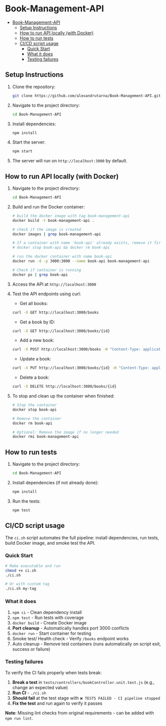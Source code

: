 # Book-Management-API

- [Book-Management-API](#book-management-api)
  - [Setup Instructions](#setup-instructions)
  - [How to run API locally (with Docker)](#how-to-run-api-locally-with-docker)
  - [How to run tests](#how-to-run-tests)
  - [CI/CD script usage](#cicd-script-usage)
    - [Quick Start](#quick-start)
    - [What it does](#what-it-does)
    - [Testing failures](#testing-failures)

## Setup Instructions

  1. Clone the repository:

     ```bash
     git clone https://github.com/alexandrutarna/Book-Management-API.git
      ```

  2. Navigate to the project directory:

      ```bash
      cd Book-Management-API
       ```

  3. Install dependencies:

      ```bash
      npm install
      ```

  4. Start the server:

      ```bash
      npm start
      ```

  5. The server will run on `http://localhost:3000` by default.

## How to run API locally (with Docker)

  1. Navigate to the project directory:

      ```bash
      cd Book-Management-API
       ```

  2. Build and run the Docker container:

      ```bash
      # build the docker image with tag book-management-api
      docker build -t book-management-api . 

      # check if the image is created
      docker images | grep book-management-api

      # If a container with name 'book-api' already exists, remove it first:
      # docker stop book-api && docker rm book-api

      # run the docker container with name book-api
      docker run -d -p 3000:3000 --name book-api book-management-api 

      # Check if container is running
      docker ps | grep book-api

      ```

1. Access the API at `http://localhost:3000`  

2. Test the API endpoints using curl:
    - Get all books:
  
    ```bash
    curl -X GET http://localhost:3000/books
    ```

    - Get a book by ID:
  
    ```bash
    curl -X GET http://localhost:3000/books/{id}
    ```

    - Add a new book:
  
    ```bash
    curl -X POST http://localhost:3000/books -H "Content-Type: application/json" -d '{"title": "Book Title", "author": "Author Name", "publishedDate": "2023-01-01", "genre": "Fiction"}'
    ```

    - Update a book:
  
    ```bash
    curl -X PUT http://localhost:3000/books/{id} -H "Content-Type: application/json" -d '{"title": "Updated Book Title", "author": "Updated Author Name", "publishedDate": "2023-01-01", "genre": "Fiction"}'
    ```

    - Delete a book:
  
    ```bash
    curl -X DELETE http://localhost:3000/books/{id}
    ```

3. To stop and clean up the container when finished:

    ```bash
    # Stop the container
    docker stop book-api

    # Remove the container
    docker rm book-api

    # Optional: Remove the image if no longer needed
    docker rmi book-management-api
    ```

## How to run tests

1. Navigate to the project directory:

    ```bash
    cd Book-Management-API
     ```

2. Install dependencies (if not already done):

    ```bash
    npm install
    ```

3. Run the tests:

    ```bash
    npm test
    ```

## CI/CD script usage

The `ci.sh` script automates the full pipeline: install dependencies, run tests, build Docker image, and smoke test the API.

### Quick Start

```bash
# Make executable and run
chmod +x ci.sh
./ci.sh

# Or with custom tag
./ci.sh my-tag
```

### What it does

1. `npm ci` - Clean dependency install
2. `npm test` - Run tests with coverage  
3. `docker build` - Create Docker image
4. **Port cleanup** - Automatically handles port 3000 conflicts
5. `docker run` - Start container for testing
6. Smoke test/ Health check - Verify `/books` endpoint works
7. Auto cleanup - Remove test containers (runs automatically on script exit, success or failure)

### Testing failures

To verify the CI fails properly when tests break:

1. **Break a test** in `tests/controllers/bookController.unit.test.js` (e.g., change an expected value)
2. **Run CI** - `./ci.sh`
3. **Should fail** at the test stage with `❌ TESTS FAILED - CI pipeline stopped`
4. **Fix the test** and run again to verify it passes

**Note**: Missing lint checks from original requirements - can be added with `npm run lint`.
